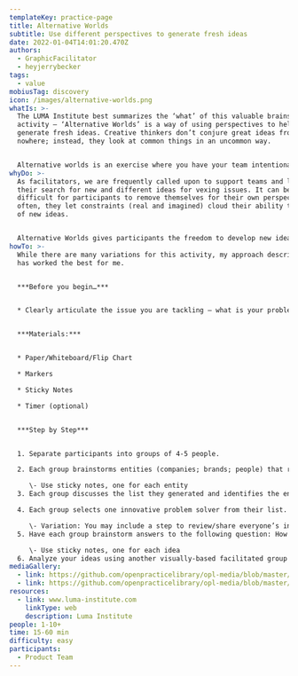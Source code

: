 ```yaml
---
templateKey: practice-page
title: Alternative Worlds
subtitle: Use different perspectives to generate fresh ideas
date: 2022-01-04T14:01:20.470Z
authors:
  - GraphicFacilitator
  - heyjerrybecker
tags:
  - value
mobiusTag: discovery
icon: /images/alternative-worlds.png
whatIs: >-
  The LUMA Institute best summarizes the ‘what’ of this valuable brainstorming
  activity – ‘Alternative Worlds’ is a way of using perspectives to help
  generate fresh ideas. Creative thinkers don’t conjure great ideas from
  nowhere; instead, they look at common things in an uncommon way.


  Alternative worlds is an exercise where you have your team intentionally solve a problem from a different point of view (a famous person, another individual, a creative organization, etc). It helps teams break down mental barriers to solving a problem within their personal context and opens up new possibilities for great ideas.
whyDo: >-
  As facilitators, we are frequently called upon to support teams and leaders in
  their search for new and different ideas for vexing issues. It can be
  difficult for participants to remove themselves for their own perspectives –
  often, they let constraints (real and imagined) cloud their ability to think
  of new ideas.


  Alternative Worlds gives participants the freedom to develop new ideas.
howTo: >-
  While there are many variations for this activity, my approach described below
  has worked the best for me.


  ***Before you begin…***


  * Clearly articulate the issue you are tackling – what is your problem statement?


  ***Materials:***


  * Paper/Whiteboard/Flip Chart

  * Markers

  * Sticky Notes

  * Timer (optional)


  ***Step by Step***


  1. Separate participants into groups of 4-5 people.

  2. Each group brainstorms entities (companies; brands; people) that represent innovative problem solvers.

     \- Use sticky notes, one for each entity
  3. Each group discusses the list they generated and identifies the entities known to everyone in the group.

  4. Each group selects one innovative problem solver from their list.

     \- Variation: You may include a step to review/share everyone’s inspirations to ensure no two groups use the same inspiration.
  5. Have each group brainstorm answers to the following question: How would \_\_\_\_\_\_\_\_ solve our problem statement?

     \- Use sticky notes, one for each idea
  6. Analyze your ideas using another visually-based facilitated group process (like [affinity mapping](https://openpracticelibrary.com/practice/affinity-mapping/) or [impact/effort prioritization](https://openpracticelibrary.com/practice/impact-effort-prioritization-matrix/))
mediaGallery:
  - link: https://github.com/openpracticelibrary/opl-media/blob/master/Alternative%20Worlds.png?raw=true
  - link: https://github.com/openpracticelibrary/opl-media/blob/master/Alternative%20Worlds%202.png?raw=true
resources:
  - link: www.luma-institute.com
    linkType: web
    description: Luma Institute
people: 1-10+
time: 15-60 min
difficulty: easy
participants:
  - Product Team
---
```

